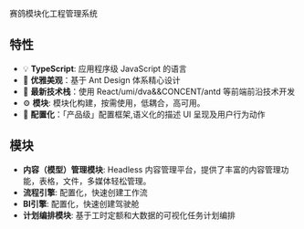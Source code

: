 赛鸽模块化工程管理系统

## 特性
- :bulb: **TypeScript**: 应用程序级 JavaScript 的语言
- :gem: **优雅美观**：基于 Ant Design 体系精心设计
- :rocket: **最新技术栈**：使用 React/umi/dva&&CONCENT/antd 等前端前沿技术开发
- :gear: **模块**: 模块化构建，按需使用，低耦合，高可用。
- :scroll: **配置化**：「产品级」配置框架,语义化的描述 UI 呈现及用户行为动作


## 模块

- **内容（模型）管理模块**: Headless 内容管理平台，提供了丰富的内容管理功能，表格，文件，多媒体轻松管理。
- **流程引擎**: 配置化，快速创建工作流
- **BI引擎**: 配置化，快速创建驾驶舱
- **计划编排模块**: 基于工时定额和大数据的可视化任务计划编排
